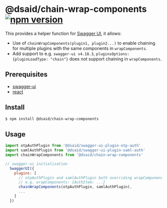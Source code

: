 
# @dsaid/chain-wrap-components [![npm version](https://badge.fury.io/js/@dsaid%2Fchain-wrap-components.svg)](https://badge.fury.io/js/@dsaid%2Fchain-wrap-components)

This provides a helper function for [Swagger UI](https://swagger.io/docs/open-source-tools/swagger-ui/customization/plugin-api/), it allows:

- Use of `chainWrapComponents(plugin1, plugin2...)` to enable chaining for multiple plugins with the same components in `wrapComponents`. 
- Add support to e.g. `swagger-ui v4.18.3`, `pluginsOptions: {pluginLoadType: "chain"}` does not support chaining in `wrapComponents`.

## Prerequisites

- [swagger-ui](https://www.npmjs.com/package/swagger-ui)
- [react](https://www.npmjs.com/package/react)

## Install

```sh
$ npm install @dsaid/chain-wrap-components
```

## Usage

```javascript
import otpAuthPlugin from '@dsaid/swagger-ui-plugin-otp-auth'
import samlAuthPlugin from '@dsaid/swagger-ui-plugin-saml-auth'
import chainWrapComponents from '@dsaid/chain-wrap-components'

// swagger-ui initialization
  SwaggerUI({
    plugins: [
      // otpAuthPlugin and samlAuthPlugin both overriding wrapComponenrs
      // e.g. wrapComponents: {AuthItem: ...}
      chainWrapComponents(otpAuthPlugin, samlAuthPlugin),
      ...
    ]
  })
```

